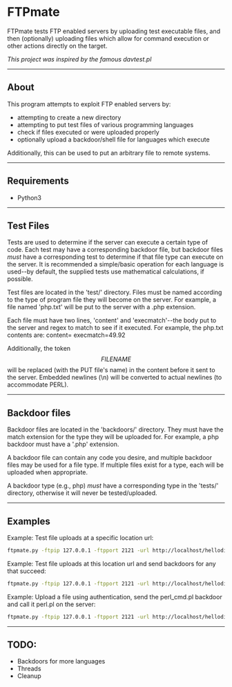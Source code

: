 # FTPmate

FTPmate tests FTP enabled servers by uploading test executable files, and then (optionally) uploading files which allow for command execution or other actions directly on the target.

_This project was inspired by the famous davtest.pl_

-------
## About

This program attempts to exploit FTP enabled servers by:

- attempting to create a new directory
- attempting to put test files of various programming languages
- check if files executed or were uploaded properly
- optionally upload a backdoor/shell file for languages which execute

Additionally, this can be used to put an arbitrary file to remote systems.

-------
## Requirements

- Python3 

-------
## Test Files

Tests are used to determine if the server can execute a certain type of code. Each test may have a 
corresponding backdoor file, but backdoor files *must* have a corresponding test to determine if 
that file type can execute on the server. It is recommended a simple/basic operation for each language
is used--by default, the supplied tests use mathematical calculations, if possible.

Test files are located in the 'test/' directory. Files must be named according to
the type of program file they will become on the server. For example, a file named 'php.txt'
will be put to the server with a .php extension. 

Each file must have two lines, 'content' and 'execmatch'--the body put to the server and regex to 
match to see if it executed. For example, the php.txt contents are:
	content=<?php print 7.8 * 6.4;?>
	execmatch=49.92

Additionally, the token $$FILENAME$$ will be replaced (with the PUT file's name) in the content before
it sent to the server. Embedded newlines (\n) will be converted to actual newlines (to accommodate PERL).

-------
## Backdoor files

Backdoor files are located in the 'backdoors/' directory. They must have the match extension for the type 
they will be uploaded for. For example, a php backdoor must have a '.php' extension.

A backdoor file can contain any code you desire, and multiple backdoor files may be used for a file type. 
If multiple files exist for a type, each will be uploaded when appropriate.

A backdoor type (e.g., php) *must* have a corresponding type in the 'tests/' directory, otherwise it will 
never be tested/uploaded.

-------
## Examples

Example: Test file uploads at a specific location url:
```bash
ftpmate.py -ftpip 127.0.0.1 -ftpport 2121 -url http://localhost/hellodir
```

Example: Test file uploads at this location url and send backdoors for any that succeed:
```bash
ftpmate.py -ftpip 127.0.0.1 -ftpport 2121 -url http://localhost/hellodir -sendbd auto
```

Example: Upload a file using authentication, send the perl_cmd.pl backdoor and call it perl.pl on the server:
```bash
ftpmate.py -ftpip 127.0.0.1 -ftpport 2121 -url http://localhost/hellodir -auth user:pass -uploadfile backdoors/perl_cmd.pl -uploadloc perl.pl
```

-------
## TODO:
- Backdoors for more languages 
- Threads
- Cleanup 

